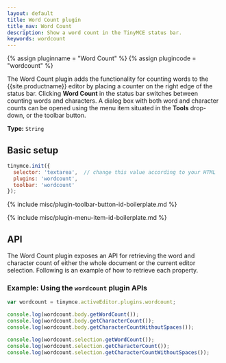 ```yaml
---
layout: default
title: Word Count plugin
title_nav: Word Count
description: Show a word count in the TinyMCE status bar.
keywords: wordcount
---
```


{% assign pluginname = "Word Count" %}
{% assign plugincode = "wordcount" %}

The Word Count plugin adds the functionality for counting words to the {{site.productname}} editor by placing a counter on the right edge of the status bar. Clicking **Word Count** in the status bar switches between counting words and characters. A dialog box with both word and character counts can be opened using the menu item situated in the **Tools** drop-down, or the toolbar button.

**Type:** `String`

## Basic setup

```js
tinymce.init({
  selector: 'textarea',  // change this value according to your HTML
  plugins: 'wordcount',
  toolbar: 'wordcount'
});
```

{% include misc/plugin-toolbar-button-id-boilerplate.md %}

{% include misc/plugin-menu-item-id-boilerplate.md %}

## API

The Word Count plugin exposes an API for retrieving the word and character count of either the whole document or the current editor selection. Following is an example of how to retrieve each property.

### Example: Using the `wordcount` plugin APIs

```js
var wordcount = tinymce.activeEditor.plugins.wordcount;

console.log(wordcount.body.getWordCount());
console.log(wordcount.body.getCharacterCount());
console.log(wordcount.body.getCharacterCountWithoutSpaces());

console.log(wordcount.selection.getWordCount());
console.log(wordcount.selection.getCharacterCount());
console.log(wordcount.selection.getCharacterCountWithoutSpaces());
```
